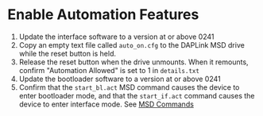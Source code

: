 # Enable Automation Features
1. Update the interface software to a version at or above 0241
1. Copy an empty text file called ``auto_on.cfg`` to the DAPLink MSD drive while the reset button is held.
1. Release the reset button when the drive unmounts. When it remounts, confirm "Automation Allowed" is set to 1 in ``details.txt``
1. Update the bootloader software to a version at or above 0241
1. Confirm that the ``start_bl.act`` MSD command causes the device to enter bootloader mode, and that the ``start_if.act`` command causes the device to enter interface mode. See [MSD Commands](MSD_COMMANDS.md)